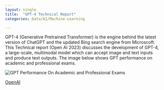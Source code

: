 ```yaml
---
layout: single
title:  "GPT-4 Technical Report"
categories: Data/AI/Machine-Learning

---
```

GPT-4 (Generative Pretrained Transformer) is the engine behind the latest version of ChatGPT and the updated Bing search engine from Microscoft. This Technical report (Open AI 2023) discusses the development of GPT-4, a large-scale, multimodal model which can accept image and text inputs and produce text outputs. The image below shows GPT performance on academic and professional exams.  

![GPT Performance On Academic and Professional Exams](https://kbala97.github.io/TechAndOncology/assets/images/GPT-Performance-Tests-Exams.png)

[OpenAI](https://cdn.openai.com/papers/gpt-4.pdf)